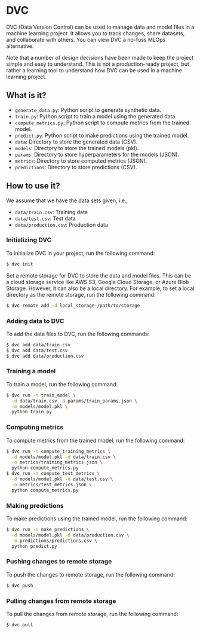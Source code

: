 # DVC

DVC (Data Version Control) can be used to manage data and model files in a
machine learning project. It allows you to track changes, share datasets, and
collaborate with others.  You can view DVC a no-fuss MLOps alternative.

Note that a number of design decisions have been made to keep the project
simple and easy to understand.  This is not a production-ready project, but
rather a learning tool to understand how DVC can be used in a machine learning
project.


## What is it?

* `generate_data.py`: Python script to generate synthetic data.
* `train.py`: Python script to train a model using the generated data.
* `compute_metrics.py`: Python script to compute metrics from the trained model.
* `predict.py`: Python script to make predictions using the trained model.
* `data`: Directory to store the generated data (CSV).
* `models`: Directory to store the trained models (pkl).
* `params`: Directory to store hyperparameters for the models (JSON).
* `metrics`: Directory to store computed metrics (JSON).
* `predictions`: Directory to store predictions (CSV).


## How to use it?

We assume that we have the data sets given, i.e.,
* `data/train.csv`: Training data
* `data/test.csv`: Test data
* `data/production.csv`: Production data


### Initializing DVC

To initialize DVC in your project, run the following command:

```bash
$ dvc init
```

Set a remote storage for DVC to store the data and model files. This can be a
cloud storage service like AWS S3, Google Cloud Storage, or Azure Blob Storage.
However, it can also be a local directory. For example, to set a local directory as
the remote storage, run the following command:

```bash
$ dvc remote add -d local_storage /path/to/storage
```

### Adding data to DVC

To add the data files to DVC, run the following commands:

```bash
$ dvc add data/train.csv
$ dvc add data/test.csv
$ dvc add data/production.csv
```

### Training a model

To train a model, run the following command:

```bash
$ dvc run -n train_model \
  -d data/train.csv -d params/train_params.json \
  -o models/model.pkl \
  python train.py
```

### Computing metrics

To compute metrics from the trained model, run the following command:

```bash
$ dvc run -n compute_training_metrics \
  -d models/model.pkl -d data/train.csv \
  -o metrics/training_metrics.json \
  python compute_metrics.py
$ dvc run -n compute_test_metrics \
  -d models/model.pkl -d data/test.csv \
  -o metrics/test_metrics.json \
  python compute_metrics.py
```

### Making predictions

To make predictions using the trained model, run the following command:

```bash 
$ dvc run -n make_predictions \
  -d models/model.pkl -d data/production.csv \
  -o predictions/predictions.csv \
  python predict.py
```

### Pushing changes to remote storage

To push the changes to remote storage, run the following command:

```bash
$ dvc push
```

### Pulling changes from remote storage

To pull the changes from remote storage, run the following command:

```bash
$ dvc pull
```
